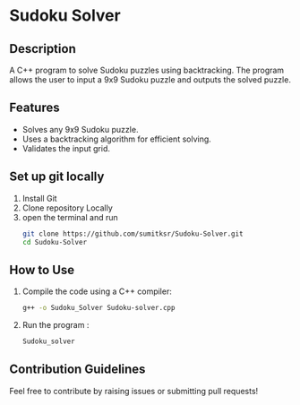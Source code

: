 # Sudoku Solver

## Description
A C++ program to solve Sudoku puzzles using backtracking. The program allows the user to input a 9x9 Sudoku puzzle and outputs the solved puzzle.

## Features
- Solves any 9x9 Sudoku puzzle.
- Uses a backtracking algorithm for efficient solving.
- Validates the input grid.
## Set up git locally
1. Install Git
2. Clone repository Locally
3. open the terminal and run
    ```bash
   git clone https://github.com/sumitksr/Sudoku-Solver.git
   cd Sudoku-Solver

## How to Use
1. Compile the code using a C++ compiler:
   ```bash
   g++ -o Sudoku_Solver Sudoku-solver.cpp
2. Run the program :
   ```bash
   Sudoku_solver
## Contribution Guidelines  
  Feel free to contribute by raising issues or submitting pull requests!
